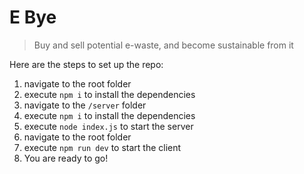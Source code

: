 # E  Bye
> Buy and sell potential e-waste, and become sustainable from it

Here are the steps to set up the repo:
1. navigate to the root folder
2. execute ```npm i``` to install the dependencies
3. navigate to the ```/server``` folder
4. execute ```npm i``` to install the dependencies 
5. execute ```node index.js``` to start the server
6. navigate to the root folder 
7. execute ```npm run dev``` to start the client
8. You are ready to go!